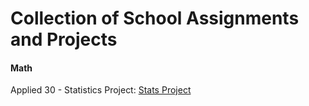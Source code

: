 # Collection of School Assignments and Projects

#### Math

Applied 30 - Statistics Project: [Stats Project](applied30 "Applied 11 Math Stats Project")
